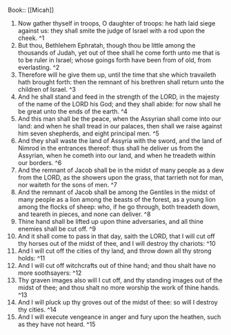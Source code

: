  Book:: [[Micah]]
 1. Now gather thyself in troops, O daughter of troops: he hath laid siege against us: they shall smite the judge of Israel with a rod upon the cheek. ^1
 2. But thou, Bethlehem Ephratah, though thou be little among the thousands of Judah, yet out of thee shall he come forth unto me that is to be ruler in Israel; whose goings forth have been from of old, from everlasting. ^2
 3. Therefore will he give them up, until the time that she which travaileth hath brought forth: then the remnant of his brethren shall return unto the children of Israel. ^3
 4. And he shall stand and feed in the strength of the LORD, in the majesty of the name of the LORD his God; and they shall abide: for now shall he be great unto the ends of the earth. ^4
 5. And this man shall be the peace, when the Assyrian shall come into our land: and when he shall tread in our palaces, then shall we raise against him seven shepherds, and eight principal men. ^5
 6. And they shall waste the land of Assyria with the sword, and the land of Nimrod in the entrances thereof: thus shall he deliver us from the Assyrian, when he cometh into our land, and when he treadeth within our borders. ^6
 7. And the remnant of Jacob shall be in the midst of many people as a dew from the LORD, as the showers upon the grass, that tarrieth not for man, nor waiteth for the sons of men. ^7
 8. And the remnant of Jacob shall be among the Gentiles in the midst of many people as a lion among the beasts of the forest, as a young lion among the flocks of sheep: who, if he go through, both treadeth down, and teareth in pieces, and none can deliver. ^8
 9. Thine hand shall be lifted up upon thine adversaries, and all thine enemies shall be cut off. ^9
 10. And it shall come to pass in that day, saith the LORD, that I will cut off thy horses out of the midst of thee, and I will destroy thy chariots: ^10
 11. And I will cut off the cities of thy land, and throw down all thy strong holds: ^11
 12. And I will cut off witchcrafts out of thine hand; and thou shalt have no more soothsayers: ^12
 13. Thy graven images also will I cut off, and thy standing images out of the midst of thee; and thou shalt no more worship the work of thine hands. ^13
 14. And I will pluck up thy groves out of the midst of thee: so will I destroy thy cities. ^14
 15. And I will execute vengeance in anger and fury upon the heathen, such as they have not heard. ^15
